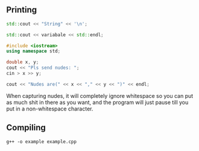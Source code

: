 ## Printing
```C++
std::cout << "String" << '\n';

std::cout << variabale << std::endl;
```

```C++
#include <iostream>
using namespace std;

double x, y;
cout << "Pls send nudes: ";
cin > x >> y;

cout << "Nudes are(" << x << "," << y << ")" << endl;
```
When capturing nudes, it will completely ignore whitespace so you can put as much shit in there as you want, and the program will just pause till you put in a non-whitespace character.

## Compiling
```shell
g++ -o example example.cpp
```
